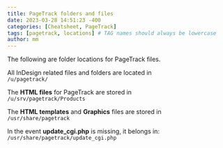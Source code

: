 ```yaml
---
title: PageTrack folders and files
date: 2023-03-28 14:51:23 -400
categories: [Cheatsheet, PageTrack]
tags: [pagetrack, locations] # TAG names should always be lowercase
author: mm
---
```


The following are folder locations for PageTrack files.

All InDesign related files and folders are located in  
`/u/pagetrack/`

The **HTML files** for PageTrack are stored in  
`/u/srv/pagetrack/Products`

The **HTML templates** and **Graphics** files are stored in  
`/usr/share/pagetrack`

In the event **update_cgi.php** is missing, it belongs in:  
`/usr/share/pagetrack/update_cgi.php`